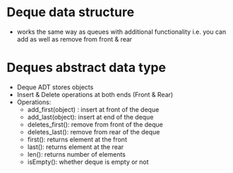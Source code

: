 # Deque data structure
- works the same way as queues with additional functionality i.e. you can add as well as remove from front & rear
# Deques abstract data type
- Deque ADT stores objects
- Insert & Delete operations at both ends (Front & Rear)
- Operations:
  - add_first(object) : insert at front of the deque
  - add_last(object): insert at end of the deque
  - deletes_first(): remove from front of the deque
  - deletes_last(): remove from rear of the deque
  - first(): returns element at the front
  - last(): returns element at the rear
  - len(): returns number of elements
  - isEmpty(): whether deque is empty or not
